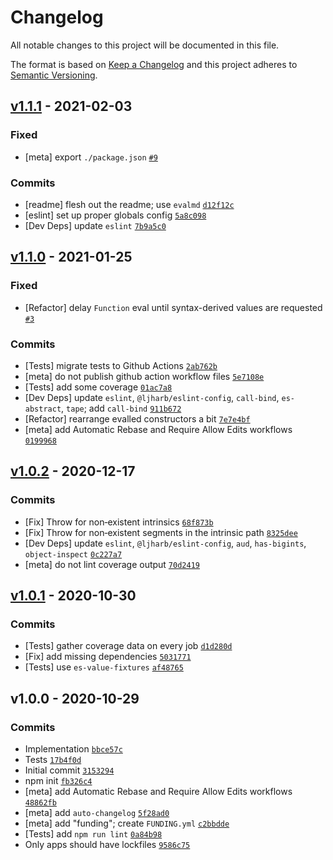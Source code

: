 <h1 id="changelog">Changelog</h1>

<p>All notable changes to this project will be documented in this file.</p>

<p>The format is based on <a href="https://keepachangelog.com/en/1.0.0/">Keep a Changelog</a>
and this project adheres to <a href="https://semver.org/spec/v2.0.0.html">Semantic Versioning</a>.</p>

<h2 id="v1.1.1---2021-02-03"><a href="https://github.com/ljharb/get-intrinsic/compare/v1.1.0...v1.1.1">v1.1.1</a> - 2021-02-03</h2>

<h3 id="fixed">Fixed</h3>

<ul>
<li>[meta] export <code>./package.json</code> <a href="https://github.com/ljharb/get-intrinsic/issues/9"><code>#9</code></a></li>
</ul>

<h3 id="commits">Commits</h3>

<ul>
<li>[readme] flesh out the readme; use <code>evalmd</code> <a href="https://github.com/ljharb/get-intrinsic/commit/d12f12c15345a0a0772cc65a7c64369529abd614"><code>d12f12c</code></a></li>
<li>[eslint] set up proper globals config <a href="https://github.com/ljharb/get-intrinsic/commit/5a8c0984e3319d1ac0e64b102f8ec18b64e79f36"><code>5a8c098</code></a></li>
<li>[Dev Deps] update <code>eslint</code> <a href="https://github.com/ljharb/get-intrinsic/commit/7b9a5c0d31a90ca1a1234181c74988fb046701cd"><code>7b9a5c0</code></a></li>
</ul>

<h2 id="v1.1.0---2021-01-25"><a href="https://github.com/ljharb/get-intrinsic/compare/v1.0.2...v1.1.0">v1.1.0</a> - 2021-01-25</h2>

<h3 id="fixed">Fixed</h3>

<ul>
<li>[Refactor] delay <code>Function</code> eval until syntax-derived values are requested <a href="https://github.com/ljharb/get-intrinsic/issues/3"><code>#3</code></a></li>
</ul>

<h3 id="commits">Commits</h3>

<ul>
<li>[Tests] migrate tests to Github Actions <a href="https://github.com/ljharb/get-intrinsic/commit/2ab762b48164aea8af37a40ba105bbc8246ab8c4"><code>2ab762b</code></a></li>
<li>[meta] do not publish github action workflow files <a href="https://github.com/ljharb/get-intrinsic/commit/5e7108e4768b244d48d9567ba4f8a6cab9c65b8e"><code>5e7108e</code></a></li>
<li>[Tests] add some coverage <a href="https://github.com/ljharb/get-intrinsic/commit/01ac7a87ac29738567e8524cd8c9e026b1fa8cb3"><code>01ac7a8</code></a></li>
<li>[Dev Deps] update <code>eslint</code>, <code>@ljharb/eslint-config</code>, <code>call-bind</code>, <code>es-abstract</code>, <code>tape</code>; add <code>call-bind</code> <a href="https://github.com/ljharb/get-intrinsic/commit/911b672fbffae433a96924c6ce013585e425f4b7"><code>911b672</code></a></li>
<li>[Refactor] rearrange evalled constructors a bit <a href="https://github.com/ljharb/get-intrinsic/commit/7e7e4bf583f3799c8ac1c6c5e10d2cb553957347"><code>7e7e4bf</code></a></li>
<li>[meta] add Automatic Rebase and Require Allow Edits workflows <a href="https://github.com/ljharb/get-intrinsic/commit/01999687a263ffce0a3cb011dfbcb761754aedbc"><code>0199968</code></a></li>
</ul>

<h2 id="v1.0.2---2020-12-17"><a href="https://github.com/ljharb/get-intrinsic/compare/v1.0.1...v1.0.2">v1.0.2</a> - 2020-12-17</h2>

<h3 id="commits">Commits</h3>

<ul>
<li>[Fix] Throw for non‑existent intrinsics <a href="https://github.com/ljharb/get-intrinsic/commit/68f873b013c732a05ad6f5fc54f697e55515461b"><code>68f873b</code></a></li>
<li>[Fix] Throw for non‑existent segments in the intrinsic path <a href="https://github.com/ljharb/get-intrinsic/commit/8325deee43128f3654d3399aa9591741ebe17b21"><code>8325dee</code></a></li>
<li>[Dev Deps] update <code>eslint</code>, <code>@ljharb/eslint-config</code>, <code>aud</code>, <code>has-bigints</code>, <code>object-inspect</code> <a href="https://github.com/ljharb/get-intrinsic/commit/0c227a7d8b629166f25715fd242553892e458525"><code>0c227a7</code></a></li>
<li>[meta] do not lint coverage output <a href="https://github.com/ljharb/get-intrinsic/commit/70d24199b620043cd9110fc5f426d214ebe21dc9"><code>70d2419</code></a></li>
</ul>

<h2 id="v1.0.1---2020-10-30"><a href="https://github.com/ljharb/get-intrinsic/compare/v1.0.0...v1.0.1">v1.0.1</a> - 2020-10-30</h2>

<h3 id="commits">Commits</h3>

<ul>
<li>[Tests] gather coverage data on every job <a href="https://github.com/ljharb/get-intrinsic/commit/d1d280dec714e3f0519cc877dbcb193057d9cac6"><code>d1d280d</code></a></li>
<li>[Fix] add missing dependencies <a href="https://github.com/ljharb/get-intrinsic/commit/5031771bb1095b38be88ce7c41d5de88718e432e"><code>5031771</code></a></li>
<li>[Tests] use <code>es-value-fixtures</code> <a href="https://github.com/ljharb/get-intrinsic/commit/af48765a23c5323fb0b6b38dbf00eb5099c7bebc"><code>af48765</code></a></li>
</ul>

<h2 id="v1.0.0---2020-10-29">v1.0.0 - 2020-10-29</h2>

<h3 id="commits">Commits</h3>

<ul>
<li>Implementation <a href="https://github.com/ljharb/get-intrinsic/commit/bbce57c6f33d05b2d8d3efa273ceeb3ee01127bb"><code>bbce57c</code></a></li>
<li>Tests <a href="https://github.com/ljharb/get-intrinsic/commit/17b4f0d56dea6b4059b56fc30ef3ee4d9500ebc2"><code>17b4f0d</code></a></li>
<li>Initial commit <a href="https://github.com/ljharb/get-intrinsic/commit/31532948de363b0a27dd9fd4649e7b7028ec4b44"><code>3153294</code></a></li>
<li>npm init <a href="https://github.com/ljharb/get-intrinsic/commit/fb326c4d2817c8419ec31de1295f06bb268a7902"><code>fb326c4</code></a></li>
<li>[meta] add Automatic Rebase and Require Allow Edits workflows <a href="https://github.com/ljharb/get-intrinsic/commit/48862fb2508c8f6a57968e6d08b7c883afc9d550"><code>48862fb</code></a></li>
<li>[meta] add <code>auto-changelog</code> <a href="https://github.com/ljharb/get-intrinsic/commit/5f28ad019e060a353d8028f9f2591a9cc93074a1"><code>5f28ad0</code></a></li>
<li>[meta] add "funding"; create <code>FUNDING.yml</code> <a href="https://github.com/ljharb/get-intrinsic/commit/c2bbddeba73a875be61484ee4680b129a6d4e0a1"><code>c2bbdde</code></a></li>
<li>[Tests] add <code>npm run lint</code> <a href="https://github.com/ljharb/get-intrinsic/commit/0a84b98b22b7cf7a748666f705b0003a493c35fd"><code>0a84b98</code></a></li>
<li>Only apps should have lockfiles <a href="https://github.com/ljharb/get-intrinsic/commit/9586c75866c1ee678e4d5d4dbbdef6997e511b05"><code>9586c75</code></a></li>
</ul>
